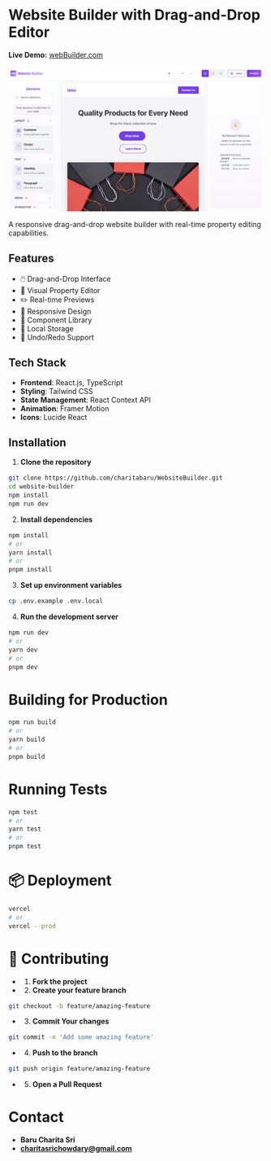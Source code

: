 # Website Builder with Drag-and-Drop Editor

**Live Demo:** [webBuilder.com](https://dragandbuild.vercel.app/)

![Project Screenshot](./public/screenshot.png)

A responsive drag-and-drop website builder with real-time property editing capabilities.

## Features

- 🖱️ Drag-and-Drop Interface
- 🎨 Visual Property Editor
- ✏️ Real-time Previews
- 📱 Responsive Design
- 🧩 Component Library
- 💾 Local Storage
- 🔄 Undo/Redo Support

## Tech Stack

- **Frontend**: React.js, TypeScript
- **Styling**: Tailwind CSS
- **State Management**: React Context API
- **Animation**: Framer Motion
- **Icons**: Lucide React

## Installation

1. **Clone the repository**
```bash
git clone https://github.com/charitabaru/WebsiteBuilder.git
cd website-builder
npm install
npm run dev
```
2. **Install dependencies**
```sh
npm install
# or
yarn install
# or
pnpm install
```
3. **Set up environment variables**
```sh
cp .env.example .env.local
```
4. **Run the development server**
```sh
npm run dev
# or
yarn dev
# or
pnpm dev
```
# Building for Production
```sh
npm run build
# or
yarn build
# or
pnpm build
```
# Running Tests
```sh
npm test
# or
yarn test
# or
pnpm test
```
# 📦 Deployment
```sh
vercel
# or
vercel --prod
```
# 🤝 Contributing
- 1. **Fork the project**
- 2. **Create your feature branch**
```sh
git checkout -b feature/amazing-feature
```
- 3. **Commit Your changes**
```sh
git commit -m 'Add some amazing feature'
```
- 4. **Push to the branch**
```sh
git push origin feature/amazing-feature
```
- 5. **Open a Pull Request**

# Contact
- **Baru Charita Sri**
- **charitasrichowdary@gmail.com**

